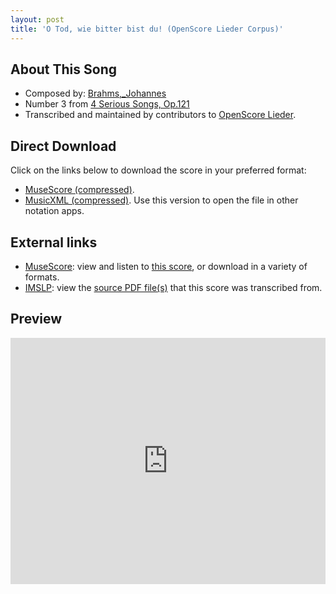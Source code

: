 ```yaml
---
layout: post
title: 'O Tod, wie bitter bist du! (OpenScore Lieder Corpus)'
---
```


## About This Song

- Composed by: [Brahms,_Johannes](https://fourscoreandmore.org/openscore/lieder/Brahms,_Johannes)
- Number 3 from [4 Serious Songs, Op.121](https://fourscoreandmore.org/openscore/lieder/Brahms,_Johannes/4_Serious_Songs,_Op.121)
- Transcribed and maintained by contributors to [OpenScore Lieder].

[OpenScore Lieder]: https://musescore.com/openscore-lieder-corpus

## Direct Download

Click on the links below to download the score in your preferred format:
- [MuseScore (compressed)](https://github.com/openscore/lieder/blob/main/scores/Brahms,_Johannes/4_Serious_Songs,_Op.121/3_O_Tod,_wie_bitter_bist_du!/lc6686980.mscz?raw=true).
- [MusicXML (compressed)](https://github.com/openscore/lieder/blob/main/scores/Brahms,_Johannes/4_Serious_Songs,_Op.121/3_O_Tod,_wie_bitter_bist_du!/lc6686980.mxl?raw=true). Use this version to open the file in other notation apps.

## External links

- [MuseScore]: view and listen to [this score][MuseScore], or download in a variety of formats.
- [IMSLP]: view the [source PDF file(s)][IMSLP] that this score was transcribed from.

[MuseScore]: https://musescore.com/score/6686980
[IMSLP]: https://imslp.org/wiki/Special:ReverseLookup/85424

## Preview

<iframe width="100%" height="394" src="https://musescore.com/openscore-lieder-corpus/scores/6686980/embed" frameborder="0" allowfullscreen allow="autoplay; fullscreen"></iframe>
